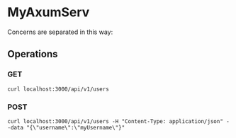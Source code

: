 # MyAxumServ

Concerns are separated in this way:



## Operations

### GET

```shell
curl localhost:3000/api/v1/users
```

### POST

```shell
curl localhost:3000/api/v1/users -H "Content-Type: application/json" --data "{\"username\":\"myUsername\"}"
```
